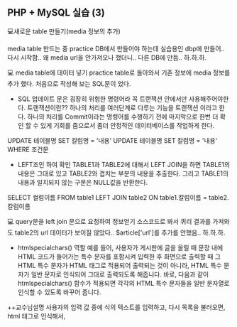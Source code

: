 ## PHP + MySQL 실습 (3)

💻새로운 table 만들기(media 정보의 추가)
 
 media table 만드는 중 practice DB에서 만들어야 하는데 실습용인 dbp에 만들어.. 다시 시작함..
 왜 media url을 안가져오나 했더니.. 다른 DB에 만듬.. 하.하.하.
 
💻 media table에 데이터 넣기
 practice table로 돌아와서 기존 정보에 media 정보를 추가 했다. 처음으로 작성해 보는 SQL문이 었다. 
 
 * SQL 업데이트 문은 굉장히 위험한 명령어라 꼭 트랜잭션 안에서만 사용해주어야한다.
 트랜잭션이란?? 하나의 처리를 여러단계로 다루는 기능을 트랜잭션 이라고 한다. 하나의 처리를 Commit이라는 명령어를 수행하기 전에 마지막으로 한번 더 확인 할 수 있게 기회를 줌으로서 좀더 안정적인 데이터베이스를 작업하게 한다.
 
 UPDATE 테이블명 SET 칼럼명 = '내용'
 UPDATE 테이블명 SET 칼럼명 = '내용' WHERE 조건문
 
 * LEFT조인 하여 확인
 TABLE1과 TABLE2에 대해서 LEFT JOIN을 하면 TABLE1의 내용은 그대로 있고 TABLE2와 겹치는 부분의 내용을 추출한다. 그리고 TABLE1의 내용과 일치되지 않는 구문은 NULL값을 반환한다.
 
 SELECT 컬럼이름  FROM table1 LEFT JOIN table2 ON table1.칼럼이름 = table2.칼럼이름
 
 💻 query문을 left join 문으로 요청하여 정보얻기
  소스코드로 봐서 퀴리 결과를 가져와도 table2의 url 데이터가 보이질 않았다..
  $article['url']를 추가를 안했음.. 하.하.하.
  
  * htmlspecialchars() 역할
  예를 들어, 사용자가 게시판에 글을 올릴 때 문장 내에 HTML 코드가 들어가는 특수 문자를 포함시켜 입력한 후 화면으로 출력할 때 그 HTML 특수 문자가 HTML 태그로 적용되어 출력되는 것이 아니라, HTML 특수 문자가 일반 문자로 인식되어 그대로 출력되도록 해줍니다. 바로, 다음과 같이 htmlspecialchars() 함수가 적용되면 각각의 HTML 특수 문자들을 일반 문자열로 인식할 수 있도록 바꾸어 줍니다.
  
  ++교수님설명
  사용자의 입력 값 중에 <script> location.href="attack.com"</script> 식의 텍스트를 입력하고, 다시 목록을 불러오면, html 태그로 인식해서, <script> 안의 코드가 동작되어 버립니다. 이러면 악의적인 사이트로 링크를 추가할 수 있고, 다른 사용자가 잘못된 사이트로 이동해버릴 수 있습니다. 그래서 html 태그에서 사용하는 <, > 등의 기호를 &lt, &gt 등의 기호로 바꿔버려서 화면에 출력은 < 로 되나 html 태그로서의 역할을 수행하지 못하도록 하는 하는데 사용하는 함수가 htmlspeci alchars() 입니다. 즉, < 를 입력받으면 &lt 로 바꾸는 겁니다. 이를 통해 크로스 사이트 스크립팅 문제를 대응할 수 있습니다. 

어떤 HTML 코드를 php로작성해야 할까?

변하는 부분과 변하지 않는 부분으로 구분해서 변하는 부분은 php로 작성한다

 
💻 php의 헤더란?
데이터가 성공적으로 입력이 완료되면 , 별도의 클릭 과정 없이 바로 media페이지를 다시보여주는 기능
header ("Location : 주소,혹은 php파일); 로 길을 안내한다.(브라우져 리 다이렉트)
  
  
  
 ✨ 테이블을 update하는 경우나 delete하는 경우는 실무에선 트랜잭션을 이용해서 사용하는 습관을 들이는것이 중요하다고 생각한다. 아직까지 완벽하게 이해되지 않은 php라.. 아쉽다. 스스로 반복하고 코드해석을 하고 익숙해지는 것이 필요하다 생각한다. 백엔드와 프론트엔드, DB 를 동시에 하니 뭔가 좀 더 이해가 잘된다고 생각한다. 사실 항상 프론트 따로 백엔드 따로 배웠기 때문에 백엔드로 post를 하면 source보는 것만으로는 전혀 감이 잡히지 않았다. 그러나 html 로 뼈대를 잡고 보니 어렵지만.. 시각적인 효과가 더해져 수월하다.

https://youtu.be/UigpdHidFeQ 실행해보기
